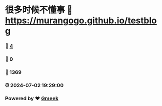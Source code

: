 # 很多时候不懂事 :link: https://murangogo.github.io/testblog 
### :page_facing_up: [4](https://murangogo.github.io/testblog/tag.html) 
### :speech_balloon: 0 
### :hibiscus: 1369 
### :alarm_clock: 2024-07-02 19:29:00 
### Powered by :heart: [Gmeek](https://github.com/Meekdai/Gmeek)
